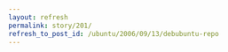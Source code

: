 ```yaml
---
layout: refresh
permalink: story/201/
refresh_to_post_id: /ubuntu/2006/09/13/debubuntu-repo
---
```

